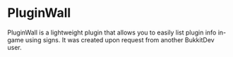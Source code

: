 PluginWall
==========

PluginWall is a lightweight plugin that allows you to easily list plugin info in-game using signs. It was created upon request from another BukkitDev user.